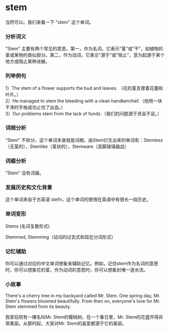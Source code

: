 # stem

当然可以。我们来看一下 "stem" 这个单词。

  

### 分析词义

  

"Stem" 主要有两个常见的意思。第一，作为名词，它表示“茎”或“干”，如植物的茎或某物的类似部分。第二，作为动词，它表示“源于”或“阻止”，意为起源于某个地方或阻止某种进展。

  

### 列举例句

  

1）The stem of a flower supports the bud and leaves. （花的茎支撑着花蕾和叶片。）  
2）He managed to stem the bleeding with a clean handkerchief.（他用一块干净的手帕成功止住了出血。）  
3）Our problems stem from the lack of funds.（我们的问题源于资金不足。）

  

### 词根分析

  

"Stem" 不拆分，这个单词本身就是词根。由Stem衍生出来的单词有：Stemless（无茎的），Stemlike（茎状的），Stemware（高脚玻璃器皿）

  

### 词缀分析

  

"Stem" 没有词缀。

  

### 发展历史和文化背景

  

这个单词来自于古英语 stefn，这个单词的使用在英语中有很长一段历史。

  

### 单词变形

  

Stems (名词复数形式)

  

Stemmed, Stemming（动词的过去式和现在分词形式）

  

### 记忆辅助

  

你可以通过对应的中文单词想象来辅助记忆。例如，记住stem作为名词的意思时，你可以想象花的茎，作为动词的意思时，你可以想象封堵一道水流。

  

### 小故事

  

There's a cherry tree in my backyard called Mr. Stem. One spring day, Mr. Stem's flowers bloomed beautifully. From then on, everyone's love for Mr. Stem stemmed from its beauty.

  

我家后院有一棵名叫Mr. Stem的樱桃树。在一个春日里，Mr. Stem的花盛开得非常美丽。从那时起，大家对Mr. Stem的喜爱都源于它的美丽。
